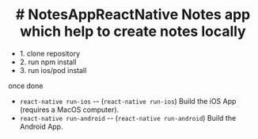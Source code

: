 <p align="center">
<h1 align="center">
  # NotesAppReactNative
  Notes app which help to create notes locally  
</h1>
</p>

<p align="center">
  <ul>
  <li>1. clone repository</li>
  <li>2. run npm install</li>
  <li>3. run ios/pod install</li>
 </ul>
  once done

- `react-native run-ios` -- (`react-native run-ios`) Build the iOS App (requires a MacOS computer).
- `react-native run-android` -- (`react-native run-android`) Build the Android App.
</p>
